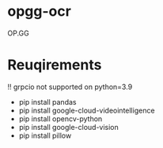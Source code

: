 # opgg-ocr
OP.GG


# Reuqirements
!! grpcio not supported on python=3.9
- pip install pandas
- pip install google-cloud-videointelligence
- pip install opencv-python
- pip install google-cloud-vision
- pip install pillow